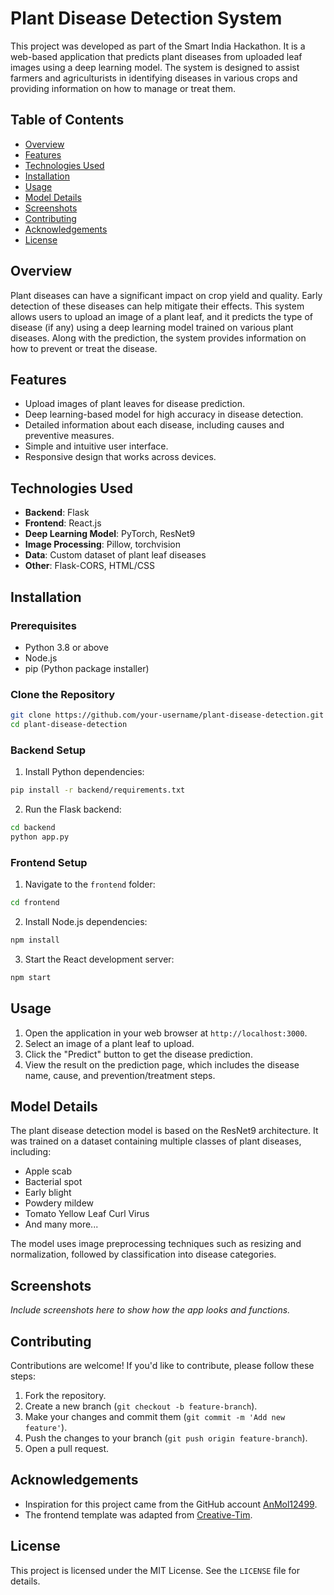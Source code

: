 # Plant Disease Detection System

This project was developed as part of the Smart India Hackathon. It is a web-based application that predicts plant diseases from uploaded leaf images using a deep learning model. The system is designed to assist farmers and agriculturists in identifying diseases in various crops and providing information on how to manage or treat them.

## Table of Contents

- [Overview](#overview)
- [Features](#features)
- [Technologies Used](#technologies-used)
- [Installation](#installation)
- [Usage](#usage)
- [Model Details](#model-details)
- [Screenshots](#screenshots)
- [Contributing](#contributing)
- [Acknowledgements](#acknowledgements)
- [License](#license)

## Overview

Plant diseases can have a significant impact on crop yield and quality. Early detection of these diseases can help mitigate their effects. This system allows users to upload an image of a plant leaf, and it predicts the type of disease (if any) using a deep learning model trained on various plant diseases. Along with the prediction, the system provides information on how to prevent or treat the disease.

## Features

- Upload images of plant leaves for disease prediction.
- Deep learning-based model for high accuracy in disease detection.
- Detailed information about each disease, including causes and preventive measures.
- Simple and intuitive user interface.
- Responsive design that works across devices.

## Technologies Used

- **Backend**: Flask
- **Frontend**: React.js
- **Deep Learning Model**: PyTorch, ResNet9
- **Image Processing**: Pillow, torchvision
- **Data**: Custom dataset of plant leaf diseases
- **Other**: Flask-CORS, HTML/CSS

## Installation

### Prerequisites

- Python 3.8 or above
- Node.js
- pip (Python package installer)

### Clone the Repository

```bash
git clone https://github.com/your-username/plant-disease-detection.git
cd plant-disease-detection
```

### Backend Setup

1. Install Python dependencies:

```bash
pip install -r backend/requirements.txt
```

2. Run the Flask backend:

```bash
cd backend
python app.py
```

### Frontend Setup

1. Navigate to the `frontend` folder:

```bash
cd frontend
```

2. Install Node.js dependencies:

```bash
npm install
```

3. Start the React development server:

```bash
npm start
```

## Usage

1. Open the application in your web browser at `http://localhost:3000`.
2. Select an image of a plant leaf to upload.
3. Click the "Predict" button to get the disease prediction.
4. View the result on the prediction page, which includes the disease name, cause, and prevention/treatment steps.

## Model Details

The plant disease detection model is based on the ResNet9 architecture. It was trained on a dataset containing multiple classes of plant diseases, including:

- Apple scab
- Bacterial spot
- Early blight
- Powdery mildew
- Tomato Yellow Leaf Curl Virus
- And many more...

The model uses image preprocessing techniques such as resizing and normalization, followed by classification into disease categories.

## Screenshots

*Include screenshots here to show how the app looks and functions.*

## Contributing

Contributions are welcome! If you'd like to contribute, please follow these steps:

1. Fork the repository.
2. Create a new branch (`git checkout -b feature-branch`).
3. Make your changes and commit them (`git commit -m 'Add new feature'`).
4. Push the changes to your branch (`git push origin feature-branch`).
5. Open a pull request.

## Acknowledgements

- Inspiration for this project came from the GitHub account [AnMol12499](https://github.com/AnMol12499).
- The frontend template was adapted from [Creative-Tim](https://www.creative-tim.com/).

## License

This project is licensed under the MIT License. See the `LICENSE` file for details.

